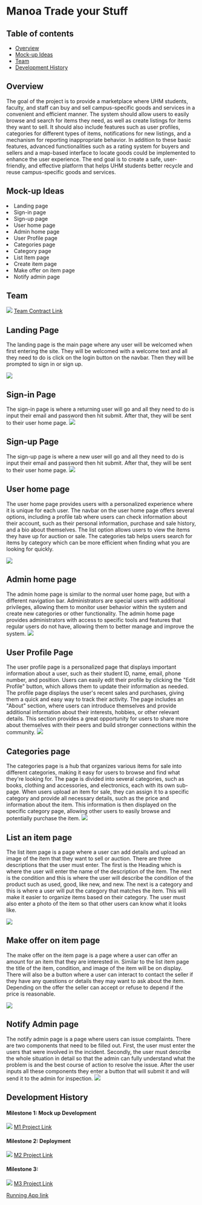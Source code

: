 # Manoa Trade your Stuff

## Table of contents

* [Overview](#overview)
* [Mock-up Ideas](#mock-up-ideas)
* [Team](#team)
* [Development History](#development-history)

## Overview
The goal of the project is to provide a marketplace where UHM students, faculty, and staff can buy and sell campus-specific goods and services in a convenient and efficient manner. The system should allow users to easily browse and search for items they need, as well as create listings for items they want to sell. It should also include features such as user profiles, categories for different types of items, notifications for new listings, and a mechanism for reporting inappropriate behavior. In addition to these basic features, advanced functionalities such as a rating system for buyers and sellers and a map-based interface to locate goods could be implemented to enhance the user experience. The end goal is to create a safe, user-friendly, and effective platform that helps UHM students better recycle and reuse campus-specific goods and services.

## Mock-up Ideas
  <li>Landing page</li>
  <li>Sign-in page</li>
  <li>Sign-up page</li>
  <li>User home page</li>
  <li>Admin home page</li>
  <li>User Profile page</li>
  <li>Categories page</li>
  <li>Category page</li>
  <li>List Item page</li>
  <li>Create item page</li>
  <li>Make offer on item page</li>
  <li>Notify admin page</li>
  
## Team
<img src="image/projteam.png">
<a  href="https://docs.google.com/document/d/1DOvsdJkyUgxPniUr7G4ivfmBcsozXm4Yf86d5SVJ0kg/edit?usp=sharing">Team Contract Link</a>

## Landing Page
The landing page is the main page where any user will be welcomed when first entering the site. They will be welcomed with a welcome text and all they need to do is click on the login button on the navbar. Then they will be prompted to sign in or sign up.

<img src="image/projlanding.png">

## Sign-in Page
The sign-in page is where a returning user will go and all they need to do is input their email and password then hit submit. After that, they will be sent to their user home page.
<img src="image/projsignin.png">

## Sign-up Page
The sign-up page is where a new user will go and all they need to do is input their email and password then hit submit. After that, they will be sent to their user home page.
<img src="image/projregister.png">

## User home page
The user home page provides users with a personalized experience where it is unique for each user. The navbar on the user home page offers several options, including a profile tab where users can check information about their account, such as their personal information, purchase and sale history, and a bio about themselves. The list option allows users to view the items they have up for auction or sale. The categories tab helps users search for items by category which can be more efficient when finding what you are looking for quickly.

<img src="image/projuserpage.png">

## Admin home page
The admin home page is similar to the normal user home page, but with a different navigation bar. Administrators are special users with additional privileges, allowing them to monitor user behavior within the system and create new categories or other functionality. The admin home page provides administrators with access to specific tools and features that regular users do not have, allowing them to better manage and improve the system. 
<img src="image/adminhome.png">

## User Profile Page
The user profile page is a personalized page that displays important information about a user, such as their student ID, name, email, phone number, and position. Users can easily edit their profile by clicking the "Edit Profile" button, which allows them to update their information as needed. The profile page displays the user's recent sales and purchases, giving them a quick and easy way to track their activity. The page includes an "About" section, where users can introduce themselves and provide additional information about their interests, hobbies, or other relevant details. This section provides a great opportunity for users to share more about themselves with their peers and build stronger connections within the community.
<img src="image/profilepagenew.png">

## Categories page
The categories page is a hub that organizes various items for sale into different categories, making it easy for users to browse and find what they're looking for. The page is divided into several categories, such as books, clothing and accessories, and electronics, each with its own sub-page. When users upload an item for sale, they can assign it to a specific category and provide all necessary details, such as the price and information about the item. This information is then displayed on the specific category page, allowing other users to easily browse and potentially purchase the item. 
<img src="image/categorylist.png">

## List an item page
The list item page is a page where a user can add details and upload an image of the item that they want to sell or auction. There are three descriptions that the user must enter. The first is the Heading which is where the user will enter the name of the description of the item. The next is the condition and this is where the user will describe the condition of the product such as used, good, like new, and new. The next is a category and this is where a user will put the category that matches the item. This will make it easier to organize items based on their category. The user must also enter a photo of the item so that other users can know what it looks like.

<img src="image/additem.png">

## Make offer on item page
The make offer on the item page is a page where a user can offer an amount for an item that they are interested in. Similar to the list item page the title of the item, condition, and image of the item will be on display. There will also be a button where a user can interact to contact the seller if they have any questions or details they may want to ask about the item. Depending on the offer the seller can accept or refuse to depend if the price is reasonable.

<img src="image/projmakeoffer.png">

## Notify Admin page
The notify admin page is a page where users can issue complaints. There are two components that need to be filled out. First, the user must enter the users that were involved in the incident. Secondly, the user must describe the whole situation in detail so that the admin can fully understand what the problem is and the best course of action to resolve the issue. After the user inputs all these components they enter a button that will submit it and will send it to the admin for inspection.
<img src="image/filecomplaint.png">

## Development History
<h4>Milestone 1: Mock up Development</h4>

<img src="image/projmilestone.png">
<a  href="https://github.com/orgs/manoa-trade-your-stuff/projects/1/views/1?layout=board">M1 Project Link</a>

<h4>Milestone 2: Deployment</h4>

<img src="image/milestone2.png">
<a  href="https://github.com/orgs/manoa-trade-your-stuff/projects/3/views/1">M2 Project Link</a>

<h4>Milestone 3: </h4>

<img src="image/M3projectboard.png">
<a  href="https://github.com/orgs/manoa-trade-your-stuff/projects/4">M3 Project Link</a>

<a  href="https://manoatradeyourstuff.site/">Running App link</a>



